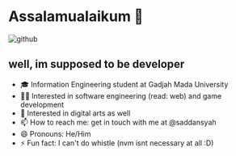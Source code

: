 # Assalamualaikum 👋
![github](https://user-images.githubusercontent.com/73093118/121893750-8b19df00-cd48-11eb-8d66-4bae6d09bf5b.gif)
## well, im supposed to be developer
- 🎓 Information Engineering student at Gadjah Mada University
- 👩‍💻 Interested in software engineering (read: web) and game development
- 🎨 Interested in digital arts as well
- 📫 How to reach me: get in touch with me at @saddansyah
- 😄 Pronouns: He/Him
- ⚡ Fun fact: I can't do whistle (nvm isnt necessary at all :D)

